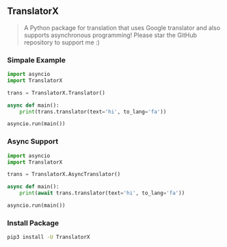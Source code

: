 ## TranslatorX

> A Python package for translation that uses Google translator and also supports asynchronous programming!
> Please star the GitHub repository to support me :)

### Simpale Example
```python
import asyncio
import TranslatorX

trans = TranslatorX.Translator()

async def main():
    print(trans.translator(text='hi', to_lang='fa'))

asyncio.run(main())
```

### Async Support
```python
import asyncio
import TranslatorX

trans = TranslatorX.AsyncTranslator()

async def main():
    print(await trans.translator(text='hi', to_lang='fa'))

asyncio.run(main())
```

### Install Package
```bash
pip3 install -U TranslatorX
```